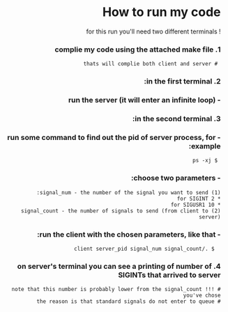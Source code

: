 <div dir="rtl" lang="he">

# How to run my code

! for this run you'll need two different terminals

### 1. complie my code using the attached make file
     # thats will complie both client and server
    
### 2. in the first terminal: 
### - run the server (it will enter an infinite loop)

### 3. in the second terminal: 
### - run some command to find out the pid of server process, for example:
     $ ps -xj
### - choose two parameters: 
    (1) signal_num - the number of the signal you want to send:
    * 2 for SIGINT
    * 10 for SIGUSR1
    (2) signal_count - the number of signals to send (from client to server)
### - run the client with the chosen parameters, like that: 
      $ ./client server_pid signal_num signal_count
     
### 4. on server's terminal you can see a printing of number of SIGINTs that arrived to server
    # !!! note that this number is probably lower from the signal_count you've chose 
    # the reason is that standard signals do not enter to queue

</div>
